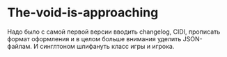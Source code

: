 # The-void-is-approaching

Надо было с самой первой версии вводить changelog, CIDI, прописать формат оформления и в целом больше внимания уделить JSON-файлам. И синглтоном шлифануть класс игры и игрока.